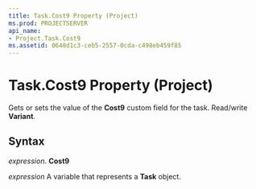 ```yaml
---
title: Task.Cost9 Property (Project)
ms.prod: PROJECTSERVER
api_name:
- Project.Task.Cost9
ms.assetid: 0648d1c3-ceb5-2557-0cda-c498eb459f85
---
```



# Task.Cost9 Property (Project)

Gets or sets the value of the  **Cost9** custom field for the task. Read/write **Variant**.


## Syntax

 _expression_. **Cost9**

 _expression_ A variable that represents a **Task** object.


